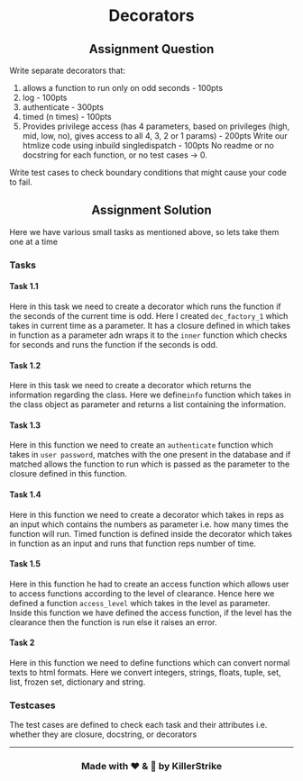 <h1 align="center">Decorators</h1>

<h2 align="center"> Assignment Question </h2>

Write separate decorators that:
1. allows a function to run only on odd seconds - 100pts
2. log - 100pts
3. authenticate - 300pts
4. timed (n times) - 100pts
5. Provides privilege access (has 4 parameters, based on privileges (high, mid, low, no), gives access to all 4, 3, 2 or 1 params) - 200pts
Write our htmlize code using inbuild singledispatch - 100pts
No readme or no docstring for each function, or no test cases → 0.

Write test cases to check boundary conditions that might cause your code to fail. 

<h2 align="center"> Assignment Solution </h2>

Here we have various small tasks as mentioned above, so lets take them one at a time

### Tasks

#### **Task 1.1**

Here in this task we need to create a decorator which runs the function if the seconds of the current time is odd. Here I created `dec_factory_1` which takes in current time as a parameter. It has a closure defined in which takes in function as a parameter adn wraps it to the `inner` function which checks for seconds and runs the function if the seconds is odd. 

#### **Task 1.2**

Here in this task we need to create a decorator which returns the information regarding the class. Here we define`info` function which takes in the class object as parameter and returns a list containing the information.

#### **Task 1.3**

Here in this function we need to create an `authenticate` function which takes in `user password`, matches with the one present in the database and if matched allows the function to run which is passed as the parameter to the closure defined in this function.

#### **Task 1.4**

Here in this function we need to create a decorator which takes in reps as an input which contains the numbers as parameter i.e. how many times the function will run. Timed function is defined inside the decorator which takes in function as an input and runs that function reps number of time.

#### **Task 1.5**

Here in this function he had to create an access function which allows user to access functions according to the level of clearance. Hence here we defined a function `access_level` which takes in the level as parameter. Inside this function we have defined the access function, if the level has the clearance then the function is run else it raises an error.

#### **Task 2**

Here in this function we need to define functions which can convert normal texts to html formats. Here we convert integers, strings, floats, tuple, set, list, frozen set, dictionary and string.

### **Testcases**

The test cases are defined to check each task and their attributes i.e. whether they are closure, docstring, or decorators

---
<h3 align = "center"> Made with ❤ & 🍻 by KillerStrike</h3>